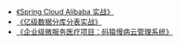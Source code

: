* [《Spring Cloud Alibaba 实战》](pay/Spring-Cloud-Alibaba实战.md)
* [《亿级数据分库分表实战》](pay/分库分表实战.md)
* [《企业级微服务医疗项目：码猿慢病云管理系统》](pay/码猿慢病云管理系统.md)